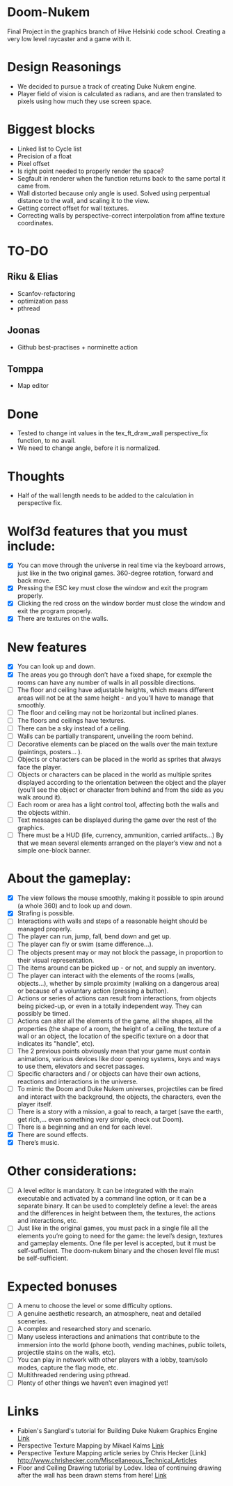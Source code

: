 # Doom-Nukem
Final Project in the graphics branch of Hive Helsinki code school. Creating a very low level raycaster and a game with it.

# Design Reasonings
- We decided to pursue a track of creating Duke Nukem engine.
- Player field of vision is calculated as radians, and are then translated to pixels using how much they use screen space.

# Biggest blocks
- Linked list to Cycle list
- Precision of a float
- Pixel offset
- Is right point needed to properly render the space?
- Segfault in renderer when the function returns back to the same portal it came from.
- Wall distorted because only angle is used. Solved using perpentual distance to the wall, and scaling it to the view.
- Getting correct offset for wall textures.
- Correcting walls by perspective-correct interpolation from affine texture coordinates.

# TO-DO
## Riku & Elias
- Scanfov-refactoring
- optimization pass
- pthread

## Joonas
- Github best-practises + norminette action

## Tomppa
- Map editor

# Done
- Tested to change int values in the tex_ft_draw_wall perspective_fix function, to no avail.
- We need to change angle, before it is normalized.

# Thoughts
- Half of the wall length needs to be added to the calculation in perspective fix.

# Wolf3d features that you must include:
- [x] You can move through the universe in real time via the keyboard arrows, just like in the two original games. 360-degree rotation, forward and back move.
- [x] Pressing the ESC key must close the window and exit the program properly.
- [x] Clicking the red cross on the window border must close the window and exit the program properly.
- [x] There are textures on the walls.

# New features
- [x] You can look up and down.
- [x] The areas you go through don’t have a fixed shape, for exemple the rooms can have any number of walls in all possible directions.
- [ ] The floor and ceiling have adjustable heights, which means different areas will not be at the same height - and you’ll have to manage that smoothly.
- [ ] The floor and ceiling may not be horizontal but inclined planes.
- [ ] The floors and ceilings have textures.
- [ ] There can be a sky instead of a ceiling.
- [ ] Walls can be partially transparent, unveiling the room behind.
- [ ] Decorative elements can be placed on the walls over the main texture (paintings, posters... ).
- [ ] Objects or characters can be placed in the world as sprites that always face the player.
- [ ] Objects or characters can be placed in the world as multiple sprites displayed according to the orientation between the object and the player (you’ll see the object or character from behind and from the side as you walk around it).
- [ ] Each room or area has a light control tool, affecting both the walls and the objects
within.
- [ ] Text messages can be displayed during the game over the rest of the graphics.
- [ ] There must be a HUD (life, currency, ammunition, carried artifacts...) By that we mean several elements arranged on the player’s view and not a simple one-block banner.

# About the gameplay:
- [x] The view follows the mouse smoothly, making it possible to spin around (a whole 360) and to look up and down.
- [x] Strafing is possible.
- [ ] Interactions with walls and steps of a reasonable height should be managed properly.
- [ ] The player can run, jump, fall, bend down and get up.
- [ ] The player can fly or swim (same difference...).
- [ ] The objects present may or may not block the passage, in proportion to their visual representation.
- [ ] The items around can be picked up - or not, and supply an inventory.
- [ ] The player can interact with the elements of the rooms (walls, objects...), whether by simple proximity (walking on a dangerous area) or because of a voluntary action (pressing a button).
- [ ] Actions or series of actions can result from interactions, from objects being picked-up, or even in a totally independent way. They can possibly be timed.
- [ ] Actions can alter all the elements of the game, all the shapes, all the properties (the shape of a room, the height of a ceiling, the texture of a wall or an object, the location of the specific texture on a door that indicates its "handle", etc).
- [ ] The 2 previous points obviously mean that your game must contain animations, various devices like door opening systems, keys and ways to use them, elevators and secret passages.
- [ ] Specific characters and / or objects can have their own actions, reactions and interactions in the universe.
- [ ] To mimic the Doom and Duke Nukem universes, projectiles can be fired and interact with the background, the objects, the characters, even the player itself.
- [ ] There is a story with a mission, a goal to reach, a target (save the earth, get rich,... even something very simple, check out Doom).
- [ ] There is a beginning and an end for each level.
- [x] There are sound effects.
- [x] There’s music.

# Other considerations:
- [ ] A level editor is mandatory. It can be integrated with the main executable and activated by a command line option, or it can be a separate binary. It can be used to completely define a level: the areas and the differences in height between them, the textures, the actions and interactions, etc.
- [ ] Just like in the original games, you must pack in a single file all the elements you’re going to need for the game: the level’s design, textures and gameplay elements. One file per level is accepted, but it must be self-sufficient. The doom-nukem binary and the chosen level file must be self-sufficient.

# Expected bonuses
- [ ] A menu to choose the level or some difficulty options.
- [ ] A genuine aesthetic research, an atmosphere, neat and detailed sceneries.
- [ ] A complex and researched story and scenario.
- [ ] Many useless interactions and animations that contribute to the immersion into the world (phone booth, vending machines, public toilets, projectile stains on the walls, etc).
- [ ] You can play in network with other players with a lobby, team/solo modes, capture
the flag mode, etc.
- [ ] Multithreaded rendering using pthread.
- [ ] Plenty of other things we haven’t even imagined yet!

# Links
- Fabien's Sanglard's tutorial for Building Duke Nukem Graphics Engine [Link](https://fabiensanglard.net/duke3d/build_engine_internals.php)
- Perspective Texture Mapping by Mikael Kalms [Link](https://www.lysator.liu.se/~mikaelk/doc/perspectivetexture/)
- Perspective Texture Mapping article series by Chris Hecker [Link] http://www.chrishecker.com/Miscellaneous_Technical_Articles
- Floor and Ceiling Drawing tutorial by Lodev. Idea of continuing drawing after the wall has been drawn stems from here! [Link](https://lodev.org/cgtutor/raycasting2.html)

